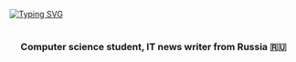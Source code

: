[![Typing SVG](https://readme-typing-svg.herokuapp.com?size=32&color=000000&lines=Hello+World%2C++I%E2%80%99m+Andrey)](https://git.io/typing-svg)<h1></h1>
<h3 align="center">Computer science student, IT news writer from Russia 🇷🇺</h3>
